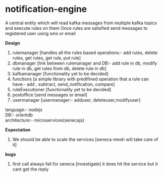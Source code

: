 # notification-engine

A central entity which will read kafka messages from multiple kafka topics and execute rules on them
Once rules are satisfied send messages to registered user using sms or email  

<b>Design</b>

1. rulemanager [handles all the rules based operations:- add rules, delete rules, get rules, get rule, put rule]
2. dbmanager [link between rulemanager and DB:- add rule in db, modify rule in db, get rules from db, delete rule in db]
3. kafkamanager [functionality yet to be decided]
4. functions [a simple library with predifined operation that a rule can have:- add , subtract, send_notification, compare]
5. ruleExecutioner [functionality yet to be decided]
6. postoffice [send messages or email]
7. usermanager [usermanager:- adduser, deleteuser,modifyuser]

language:- nodejs  
DB:- orientdb  
architecture:- microservices(senecajs)  

<b>Expectation</b> 

1. We should be able to scale the services  [seneca-mesh will take care of it]   


<b>bugs</b>

1. first call always fail for seneca [investigate] it does hit the service but it cant get the reply   
